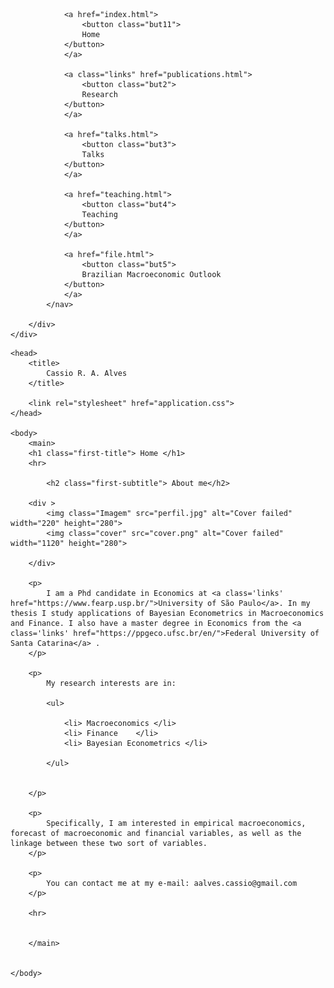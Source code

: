 <!DOCTYPE html>
<html lang='en-US'>

<div class="barra-menu">
	<div class="barra-menu-interna">
		<div class="barra-menu-botoes">
			<nav class="greedy-nav">

				<a href="index.html">
					<button class="but11">
					Home
				</button>
				</a>

				<a class="links" href="publications.html">
					<button class="but2">
					Research
				</button>
				</a>

				<a href="talks.html">
					<button class="but3">
					Talks
				</button>
				</a>

				<a href="teaching.html">
					<button class="but4">
					Teaching
				</button>
				</a>

				<a href="file.html">
					<button class="but5">
					Brazilian Macroeconomic Outlook
				</button>
				</a>	
			</nav>
			
		</div>
	</div>
</div>

	<head>
		<title>
			Cassio R. A. Alves
		</title>

		<link rel="stylesheet" href="application.css">
	</head>

	<body>
		<main>
		<h1 class="first-title"> Home </h1>
		<hr>

			<h2 class="first-subtitle"> About me</h2>

		<div >
			<img class="Imagem" src="perfil.jpg" alt="Cover failed" width="220" height="280">
			<img class="cover" src="cover.png" alt="Cover failed" width="1120" height="280">

		</div>
		
		<p> 
			I am a Phd candidate in Economics at <a class='links' href="https://www.fearp.usp.br/">University of São Paulo</a>. In my thesis I study applications of Bayesian Econometrics in Macroeconomics and Finance. I also have a master degree in Economics from the <a class='links' href="https://ppgeco.ufsc.br/en/">Federal University of Santa Catarina</a> . 
		</p>

		<p>
			My research interests are in:

			<ul>
				
				<li> Macroeconomics	</li>
				<li> Finance	</li>
				<li> Bayesian Econometrics </li>

			</ul>


		</p>

		<p>
			Specifically, I am interested in empirical macroeconomics, forecast of macroeconomic and financial variables, as well as the linkage between these two sort of variables. 
		</p>

		<p>
			You can contact me at my e-mail: aalves.cassio@gmail.com 
		</p>

		<hr>


		</main>


	</body>

</html>
